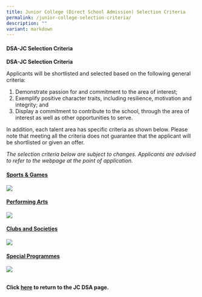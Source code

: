 ```yaml
---
title: Junior College (Direct School Admission) Selection Criteria
permalink: /junior-college-selection-criteria/
description: ""
variant: markdown
---
```

#### DSA-JC Selection Criteria

**DSA-JC Selection Criteria**

<p>Applicants will be shortlisted and selected based on the following general criteria:</p>
<ol>
<li>Demonstrate passion for and commitment to the area of interest;</li>
<li>Exemplify positive character traits, including resilience, motivation and integrity; and</li>
	<li>Display a commitment to contribute to the school, through the area of interest as well as other opportunities to serve.</li>
</ol>
<p>In addition, each talent area has specific criteria as shown below. Please note that meeting all the criteria does not guarantee that the applicant will be shortlisted or given an offer.</p>

<p><i>The selection criteria below are subject to changes. Applicants are advised to refer to the webpage at the point of application.</i></p>

<u><h4>Sports &amp; Games</h4></u>

![](/images/JC%20DSA%20CRITERIA/JC_CRIT_1.png)

<u><h4>Performing Arts</h4></u>

![](/images/JC%20DSA%20CRITERIA/JC_CRIT_2.png)

<u><h4>Clubs and Societies</h4></u>

![](/images/JC%20DSA%20CRITERIA/JC_3.png)

<u><h4>Special Programmes</h4></u>

![](/images/JC%20DSA%20CRITERIA/JC_4.png)

<br>**Click&nbsp;[here](https://nationaljc.moe.edu.sg/admissions/jc-dsa/)&nbsp;to return to the JC DSA page.**